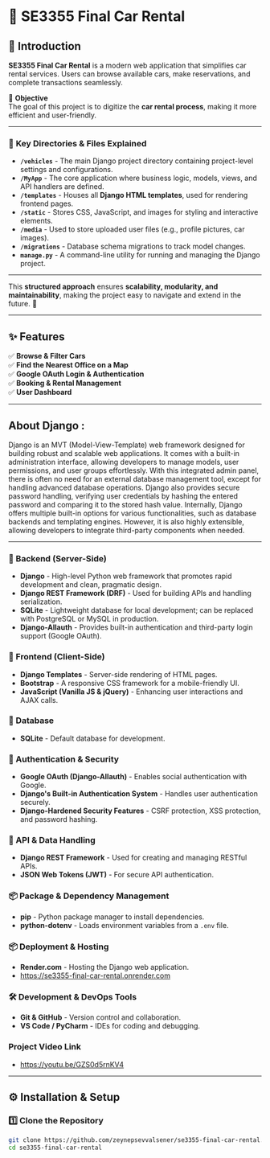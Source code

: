 # 🚗 SE3355 Final Car Rental

## 🏁 Introduction  
**SE3355 Final Car Rental** is a modern web application that simplifies car rental services. Users can browse available cars, make reservations, and complete transactions seamlessly.

📢 **Objective**  
The goal of this project is to digitize the **car rental process**, making it more efficient and user-friendly.

---

### 📌 **Key Directories & Files Explained**  
- **`/vehicles`** - The main Django project directory containing project-level settings and configurations.  
- **`/MyApp`** - The core application where business logic, models, views, and API handlers are defined.  
- **`/templates`** - Houses all **Django HTML templates**, used for rendering frontend pages.  
- **`/static`** - Stores CSS, JavaScript, and images for styling and interactive elements.  
- **`/media`** - Used to store uploaded user files (e.g., profile pictures, car images).  
- **`/migrations`** - Database schema migrations to track model changes.  
- **`manage.py`** - A command-line utility for running and managing the Django project.  

---

This **structured approach** ensures **scalability, modularity, and maintainability**, making the project easy to navigate and extend in the future. 🚀

---

## ✨ Features  

✅ **Browse & Filter Cars**  
✅ **Find the Nearest Office on a Map**  
✅ **Google OAuth Login & Authentication**  
✅ **Booking & Rental Management**  
✅ **User Dashboard**  

---
## About Django : 
Django is an MVT (Model-View-Template) web framework designed for building robust and scalable web applications. It comes with a built-in administration interface, allowing developers to manage models, user permissions, and user groups effortlessly. With this integrated admin panel, there is often no need for an external database management tool, except for handling advanced database operations.
Django also provides secure password handling, verifying user credentials by hashing the entered password and comparing it to the stored hash value. Internally, Django offers multiple built-in options for various functionalities, such as database backends and templating engines. However, it is also highly extensible, allowing developers to integrate third-party components when needed.

---  

### 🚀 Backend (Server-Side)
- **Django** - High-level Python web framework that promotes rapid development and clean, pragmatic design.
- **Django REST Framework (DRF)** - Used for building APIs and handling serialization.
- **SQLite** - Lightweight database for local development; can be replaced with PostgreSQL or MySQL in production.
- **Django-Allauth** - Provides built-in authentication and third-party login support (Google OAuth).

### 🎨 Frontend (Client-Side)
- **Django Templates** - Server-side rendering of HTML pages.
- **Bootstrap** - A responsive CSS framework for a mobile-friendly UI.
- **JavaScript (Vanilla JS & jQuery)** - Enhancing user interactions and AJAX calls.

### 💾 Database
- **SQLite** - Default database for development.

### 🔑 Authentication & Security
- **Google OAuth (Django-Allauth)** - Enables social authentication with Google.
- **Django's Built-in Authentication System** - Handles user authentication securely.
- **Django-Hardened Security Features** - CSRF protection, XSS protection, and password hashing.

### 📡 API & Data Handling
- **Django REST Framework** - Used for creating and managing RESTful APIs.
- **JSON Web Tokens (JWT)**  - For secure API authentication.

### 📦 Package & Dependency Management
- **pip** - Python package manager to install dependencies.
- **python-dotenv** - Loads environment variables from a `.env` file.

### 📦 Deployment & Hosting
- **Render.com** - Hosting the Django web application.
- https://se3355-final-car-rental.onrender.com

### 🛠️ Development & DevOps Tools
- **Git & GitHub** - Version control and collaboration.
- **VS Code / PyCharm** - IDEs for coding and debugging.

### Project Video Link
- https://youtu.be/GZS0d5rnKV4

---

## ⚙️ Installation & Setup  

### 1️⃣ **Clone the Repository**
```bash
git clone https://github.com/zeynepsevvalsener/se3355-final-car-rental.git
cd se3355-final-car-rental
